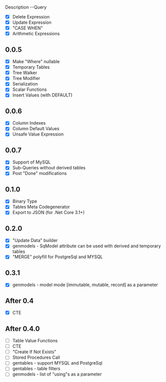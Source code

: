 ﻿Description
--Query
- [x] Delete Expression
- [x] Update Expression
- [x] "CASE WHEN"
- [x] Arithmetic Expressions
## 0.0.5
- [x] Make "Where" nullable
- [x] Temporary Tables
- [x] Tree Walker
- [x] Tree Modifier
- [x] Serialization
- [x] Scalar Functions
- [x] Insert Values (with DEFAULT)
## 0.0.6
- [x] Column Indexes
- [x] Column Default Values
- [x] Unsafe Value Expression
## 0.0.7
- [x] Support of MySQL
- [x] Sub-Queries without derived tables
- [x] Post "Done" modifications
## 0.1.0
- [x] Binary Type
- [x] Tables Meta Codegenerator
- [x] Export to JSON (for .Net Core 3.1+)
## 0.2.0
- [x] "Update Data" builder
- [x] genmodels - SqModel attribute can be used with derived and temporary tables
- [x] "MERGE" polyfill for PostgreSql and MYSQL
## 0.3.1
- [x] genmodels - model mode [immutable, mutable, record] as a parameter 

## After 0.4
- [x] CTE

## After 0.4.0
- [ ] Table Value Functions
- [ ] CTE
- [ ] "Create If Not Exists"
- [ ] Stored Procedures Call
- [ ] gentables - support MYSQL and PostgreSql
- [ ] gentables - table filters
- [ ] genmodels - list of "using"s as a parameter
